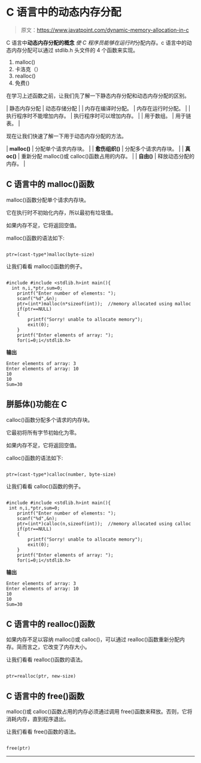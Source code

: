 # C 语言中的动态内存分配

> 原文：<https://www.javatpoint.com/dynamic-memory-allocation-in-c>

C 语言中**动态内存分配的概念** *使 C 程序员能够在运行时*分配内存。c 语言中的动态内存分配可以通过 stdlib.h 头文件的 4 个函数来实现。

1.  malloc()
2.  卡洛克（）
3.  realloc()
4.  免费()

在学习上述函数之前，让我们先了解一下静态内存分配和动态内存分配的区别。

| 静态内存分配 | 动态存储分配 |
| 内存在编译时分配。 | 内存在运行时分配。 |
| 执行程序时不能增加内存。 | 执行程序时可以增加内存。 |
| 用于数组。 | 用于链表。 |

现在让我们快速了解一下用于动态内存分配的方法。

| **malloc()** | 分配单个请求内存块。 |
| **愈伤组织()** | 分配多个请求内存块。 |
| **真 oc()** | 重新分配 malloc()或 calloc()函数占用的内存。 |
| **自由()** | 释放动态分配的内存。 |

## C 语言中的 malloc()函数

malloc()函数分配单个请求内存块。

它在执行时不初始化内存，所以最初有垃圾值。

如果内存不足，它将返回空值。

malloc()函数的语法如下:

```

ptr=(cast-type*)malloc(byte-size)

```

让我们看看 malloc()函数的例子。

```

#include #include <stdlib.h>int main(){
  int n,i,*ptr,sum=0;  
    printf("Enter number of elements: ");  
    scanf("%d",&n);  
    ptr=(int*)malloc(n*sizeof(int));  //memory allocated using malloc  
    if(ptr==NULL)                       
    {  
        printf("Sorry! unable to allocate memory");  
        exit(0);  
    }  
    printf("Enter elements of array: ");  
    for(i=0;i</stdlib.h>
```

**输出**

```
Enter elements of array: 3
Enter elements of array: 10
10
10
Sum=30

```

## 胼胝体()功能在 C

calloc()函数分配多个请求的内存块。

它最初将所有字节初始化为零。

如果内存不足，它将返回空值。

calloc()函数的语法如下:

```

ptr=(cast-type*)calloc(number, byte-size)

```

让我们看看 calloc()函数的例子。

```

#include #include <stdlib.h>int main(){
 int n,i,*ptr,sum=0;  
    printf("Enter number of elements: ");  
    scanf("%d",&n);  
    ptr=(int*)calloc(n,sizeof(int));  //memory allocated using calloc  
    if(ptr==NULL)                       
    {  
        printf("Sorry! unable to allocate memory");  
        exit(0);  
    }  
    printf("Enter elements of array: ");  
    for(i=0;i</stdlib.h>
```

**输出**

```
Enter elements of array: 3
Enter elements of array: 10
10
10
Sum=30

```

## C 语言中的 realloc()函数

如果内存不足以容纳 malloc()或 calloc()，可以通过 realloc()函数重新分配内存。简而言之，它改变了内存大小。

让我们看看 realloc()函数的语法。

```

ptr=realloc(ptr, new-size)

```

## C 语言中的 free()函数

malloc()或 calloc()函数占用的内存必须通过调用 free()函数来释放。否则，它将消耗内存，直到程序退出。

让我们看看 free()函数的语法。

```

free(ptr)

```

* * *